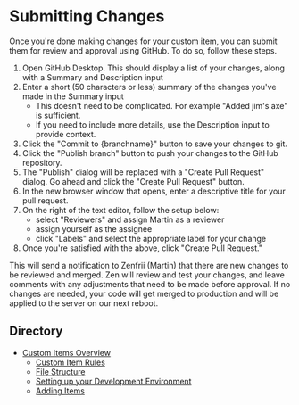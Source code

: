 # Submitting Changes

Once you're done making changes for your custom item, you can submit them for review and approval using GitHub. To do so, follow these steps.

1. Open GitHub Desktop. This should display a list of your changes, along with a Summary and Description input
2. Enter a short (50 characters or less) summary of the changes you've made in the Summary input
    - This doesn't need to be complicated. For example "Added jim's axe" is sufficient.
    - If you need to include more details, use the Description input to provide context.
3. Click the "Commit to {branchname}" button to save your changes to git.
4. Click the "Publish branch" button to push your changes to the GitHub repository.
5. The "Publish" dialog will be replaced with a "Create Pull Request" dialog. Go ahead and click the "Create Pull Request" button.
6. In the new browser window that opens, enter a descriptive title for your pull request.
7. On the right of the text editor, follow the setup below:
    - select "Reviewers" and assign Martin as a reviewer
    - assign yourself as the assignee
    - click "Labels" and select the appropriate label for your change
8. Once you're satisfied with the above, click "Create Pull Request."

This will send a notification to Zenfrii (Martin) that there are new changes to be reviewed and merged. Zen will review and test your changes, and leave comments with any adjustments that need to be made before approval. If no changes are needed, your code will get merged to production and will be applied to the server on our next reboot.


## Directory

- [Custom Items Overview](custom-items.md)
    - [Custom Item Rules](adding-items/rules.md)
    - [File Structure](adding-items/files.md)
    - [Setting up your Development Environment](adding-items/setup.md)
    - [Adding Items](adding-items/adding-items.md)